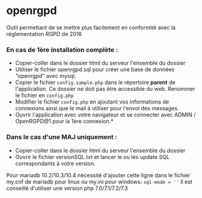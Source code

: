 # openrgpd
 Outil permettant de se mettre plus facilement en conformité avec la réglementation RGPD de 2016

 ### En cas de 1ère installation complète :
* Copier-coller dans le dossier html du serveur l'ensemble du dossier
* Utiliser le fichier openrgpd.sql pour créer une base de données "openrgpd" avec mysql.
* Copier le fichier ``config.sample.php`` dans le répertoire **parent** de l'application. Ce dossier ne doit pas être accessible du web. Renommer le fichier en ``config.php``
* Modifier le fichier ``config.php``  en ajoutant  vos informations de connexions ainsi que le mail à utiliser pour l'envoi des messages.
* Ouvrir l'application avec votre navigateur et se connecter avec ADMIN / OpenRGPD@1 pour la 1ère connexion.*

### Dans le cas d'une MAJ uniquement :
* Copier-coller dans le dossier html du serveur l'ensemble du dossier
* Ouvrir le fichier versionSQL.txt et lancer le ou les update SQL correspondants à votre version.

Pour mariadb 10.2/10.3/10.4 nécessité d'ajouter cette ligne dans le fichier my.cnf de mariadb pour linux ou my.ini pour windows:
``sql-mode = ''``
Il est conseillé d'utiliser une version php 7.0/7.1/7.2/7.3
